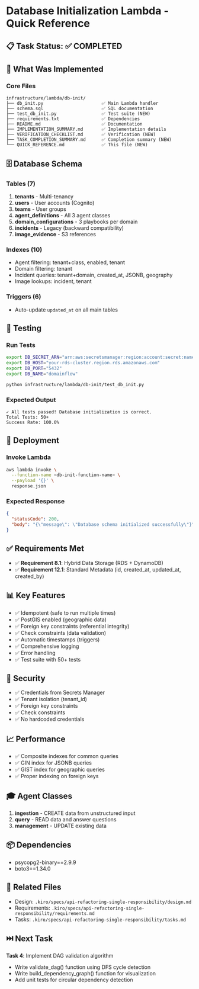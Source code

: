 # Database Initialization Lambda - Quick Reference

## 📋 Task Status: ✅ COMPLETED

## 🎯 What Was Implemented

### Core Files
```
infrastructure/lambda/db-init/
├── db_init.py                      ✅ Main Lambda handler
├── schema.sql                      ✅ SQL documentation
├── test_db_init.py                 ✅ Test suite (NEW)
├── requirements.txt                ✅ Dependencies
├── README.md                       ✅ Documentation
├── IMPLEMENTATION_SUMMARY.md       ✅ Implementation details
├── VERIFICATION_CHECKLIST.md       ✅ Verification (NEW)
├── TASK_COMPLETION_SUMMARY.md      ✅ Completion summary (NEW)
└── QUICK_REFERENCE.md              ✅ This file (NEW)
```

## 🗄️ Database Schema

### Tables (7)
1. **tenants** - Multi-tenancy
2. **users** - User accounts (Cognito)
3. **teams** - User groups
4. **agent_definitions** - All 3 agent classes
5. **domain_configurations** - 3 playbooks per domain
6. **incidents** - Legacy (backward compatibility)
7. **image_evidence** - S3 references

### Indexes (10)
- Agent filtering: tenant+class, enabled, tenant
- Domain filtering: tenant
- Incident queries: tenant+domain, created_at, JSONB, geography
- Image lookups: incident, tenant

### Triggers (6)
- Auto-update `updated_at` on all main tables

## 🧪 Testing

### Run Tests
```bash
export DB_SECRET_ARN="arn:aws:secretsmanager:region:account:secret:name"
export DB_HOST="your-rds-cluster.region.rds.amazonaws.com"
export DB_PORT="5432"
export DB_NAME="domainflow"

python infrastructure/lambda/db-init/test_db_init.py
```

### Expected Output
```
✓ All tests passed! Database initialization is correct.
Total Tests: 50+
Success Rate: 100.0%
```

## 🚀 Deployment

### Invoke Lambda
```bash
aws lambda invoke \
  --function-name <db-init-function-name> \
  --payload '{}' \
  response.json
```

### Expected Response
```json
{
  "statusCode": 200,
  "body": "{\"message\": \"Database schema initialized successfully\"}"
}
```

## ✅ Requirements Met

- ✅ **Requirement 8.1**: Hybrid Data Storage (RDS + DynamoDB)
- ✅ **Requirement 12.1**: Standard Metadata (id, created_at, updated_at, created_by)

## 📊 Key Features

- ✅ Idempotent (safe to run multiple times)
- ✅ PostGIS enabled (geographic data)
- ✅ Foreign key constraints (referential integrity)
- ✅ Check constraints (data validation)
- ✅ Automatic timestamps (triggers)
- ✅ Comprehensive logging
- ✅ Error handling
- ✅ Test suite with 50+ tests

## 🔐 Security

- ✅ Credentials from Secrets Manager
- ✅ Tenant isolation (tenant_id)
- ✅ Foreign key constraints
- ✅ Check constraints
- ✅ No hardcoded credentials

## 📈 Performance

- ✅ Composite indexes for common queries
- ✅ GIN index for JSONB queries
- ✅ GIST index for geographic queries
- ✅ Proper indexing on foreign keys

## 🎓 Agent Classes

1. **ingestion** - CREATE data from unstructured input
2. **query** - READ data and answer questions
3. **management** - UPDATE existing data

## 📦 Dependencies

- psycopg2-binary==2.9.9
- boto3==1.34.0

## 🔗 Related Files

- Design: `.kiro/specs/api-refactoring-single-responsibility/design.md`
- Requirements: `.kiro/specs/api-refactoring-single-responsibility/requirements.md`
- Tasks: `.kiro/specs/api-refactoring-single-responsibility/tasks.md`

## ⏭️ Next Task

**Task 4**: Implement DAG validation algorithm
- Write validate_dag() function using DFS cycle detection
- Write build_dependency_graph() function for visualization
- Add unit tests for circular dependency detection
